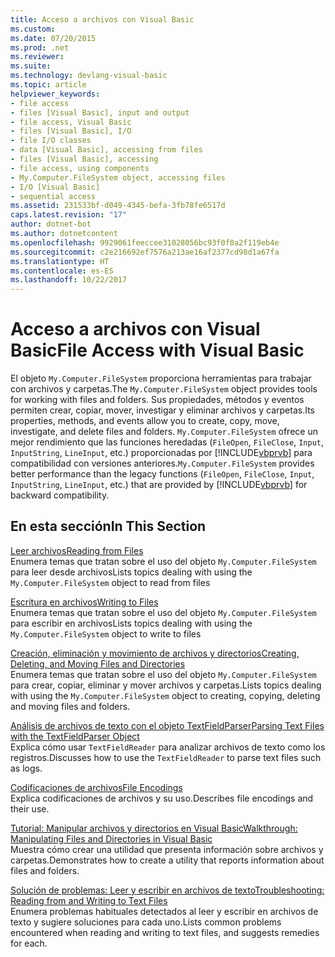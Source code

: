 ```yaml
---
title: Acceso a archivos con Visual Basic
ms.custom: 
ms.date: 07/20/2015
ms.prod: .net
ms.reviewer: 
ms.suite: 
ms.technology: devlang-visual-basic
ms.topic: article
helpviewer_keywords:
- file access
- files [Visual Basic], input and output
- file access, Visual Basic
- files [Visual Basic], I/O
- file I/O classes
- data [Visual Basic], accessing from files
- files [Visual Basic], accessing
- file access, using components
- My.Computer.FileSystem object, accessing files
- I/O [Visual Basic]
- sequential access
ms.assetid: 231533bf-d049-4345-befa-3fb78fe6517d
caps.latest.revision: "17"
author: dotnet-bot
ms.author: dotnetcontent
ms.openlocfilehash: 9929061feeccee31028056bc93f0f0a2f119eb4e
ms.sourcegitcommit: c2e216692ef7576a213ae16af2377cd98d1a67fa
ms.translationtype: HT
ms.contentlocale: es-ES
ms.lasthandoff: 10/22/2017
---
```

# <a name="file-access-with-visual-basic"></a><span data-ttu-id="31e23-102">Acceso a archivos con Visual Basic</span><span class="sxs-lookup"><span data-stu-id="31e23-102">File Access with Visual Basic</span></span>
<span data-ttu-id="31e23-103">El objeto `My.Computer.FileSystem` proporciona herramientas para trabajar con archivos y carpetas.</span><span class="sxs-lookup"><span data-stu-id="31e23-103">The `My.Computer.FileSystem` object provides tools for working with files and folders.</span></span> <span data-ttu-id="31e23-104">Sus propiedades, métodos y eventos permiten crear, copiar, mover, investigar y eliminar archivos y carpetas.</span><span class="sxs-lookup"><span data-stu-id="31e23-104">Its properties, methods, and events allow you to create, copy, move, investigate, and delete files and folders.</span></span> <span data-ttu-id="31e23-105">`My.Computer.FileSystem` ofrece un mejor rendimiento que las funciones heredadas (`FileOpen`, `FileClose`, `Input`, `InputString`, `LineInput`, etc.) proporcionadas por [!INCLUDE[vbprvb](~/includes/vbprvb-md.md)] para compatibilidad con versiones anteriores.</span><span class="sxs-lookup"><span data-stu-id="31e23-105">`My.Computer.FileSystem` provides better performance than the legacy functions (`FileOpen`, `FileClose`, `Input`, `InputString`, `LineInput`, etc.) that are provided by [!INCLUDE[vbprvb](~/includes/vbprvb-md.md)] for backward compatibility.</span></span>  
  
## <a name="in-this-section"></a><span data-ttu-id="31e23-106">En esta sección</span><span class="sxs-lookup"><span data-stu-id="31e23-106">In This Section</span></span>  
 [<span data-ttu-id="31e23-107">Leer archivos</span><span class="sxs-lookup"><span data-stu-id="31e23-107">Reading from Files</span></span>](../../../../visual-basic/developing-apps/programming/drives-directories-files/reading-from-files.md)  
 <span data-ttu-id="31e23-108">Enumera temas que tratan sobre el uso del objeto `My.Computer.FileSystem` para leer desde archivos</span><span class="sxs-lookup"><span data-stu-id="31e23-108">Lists topics dealing with using the `My.Computer.FileSystem` object to read from files</span></span>  
  
 [<span data-ttu-id="31e23-109">Escritura en archivos</span><span class="sxs-lookup"><span data-stu-id="31e23-109">Writing to Files</span></span>](../../../../visual-basic/developing-apps/programming/drives-directories-files/writing-to-files.md)  
 <span data-ttu-id="31e23-110">Enumera temas que tratan sobre el uso del objeto `My.Computer.FileSystem` para escribir en archivos</span><span class="sxs-lookup"><span data-stu-id="31e23-110">Lists topics dealing with using the `My.Computer.FileSystem` object to write to files</span></span>  
  
 [<span data-ttu-id="31e23-111">Creación, eliminación y movimiento de archivos y directorios</span><span class="sxs-lookup"><span data-stu-id="31e23-111">Creating, Deleting, and Moving Files and Directories</span></span>](../../../../visual-basic/developing-apps/programming/drives-directories-files/creating-deleting-and-moving-files-and-directories.md)  
 <span data-ttu-id="31e23-112">Enumera temas que tratan sobre el uso del objeto `My.Computer.FileSystem` para crear, copiar, eliminar y mover archivos y carpetas.</span><span class="sxs-lookup"><span data-stu-id="31e23-112">Lists topics dealing with using the `My.Computer.FileSystem` object to creating, copying, deleting and moving files and folders.</span></span>  
  
 [<span data-ttu-id="31e23-113">Análisis de archivos de texto con el objeto TextFieldParser</span><span class="sxs-lookup"><span data-stu-id="31e23-113">Parsing Text Files with the TextFieldParser Object</span></span>](../../../../visual-basic/developing-apps/programming/drives-directories-files/parsing-text-files-with-the-textfieldparser-object.md)  
 <span data-ttu-id="31e23-114">Explica cómo usar `TextFieldReader` para analizar archivos de texto como los registros.</span><span class="sxs-lookup"><span data-stu-id="31e23-114">Discusses how to use the `TextFieldReader` to parse text files such as logs.</span></span>  
  
 [<span data-ttu-id="31e23-115">Codificaciones de archivos</span><span class="sxs-lookup"><span data-stu-id="31e23-115">File Encodings</span></span>](../../../../visual-basic/developing-apps/programming/drives-directories-files/file-encodings.md)  
 <span data-ttu-id="31e23-116">Explica codificaciones de archivos y su uso.</span><span class="sxs-lookup"><span data-stu-id="31e23-116">Describes file encodings and their use.</span></span>  
  
 [<span data-ttu-id="31e23-117">Tutorial: Manipular archivos y directorios en Visual Basic</span><span class="sxs-lookup"><span data-stu-id="31e23-117">Walkthrough: Manipulating Files and Directories in Visual Basic</span></span>](../../../../visual-basic/developing-apps/programming/drives-directories-files/walkthrough-manipulating-files-and-directories.md)  
 <span data-ttu-id="31e23-118">Muestra cómo crear una utilidad que presenta información sobre archivos y carpetas.</span><span class="sxs-lookup"><span data-stu-id="31e23-118">Demonstrates how to create a utility that reports information about files and folders.</span></span>  
  
 [<span data-ttu-id="31e23-119">Solución de problemas: Leer y escribir en archivos de texto</span><span class="sxs-lookup"><span data-stu-id="31e23-119">Troubleshooting: Reading from and Writing to Text Files</span></span>](../../../../visual-basic/developing-apps/programming/drives-directories-files/troubleshooting-reading-from-and-writing-to-text-files.md)  
 <span data-ttu-id="31e23-120">Enumera problemas habituales detectados al leer y escribir en archivos de texto y sugiere soluciones para cada uno.</span><span class="sxs-lookup"><span data-stu-id="31e23-120">Lists common problems encountered when reading and writing to text files, and suggests remedies for each.</span></span>
